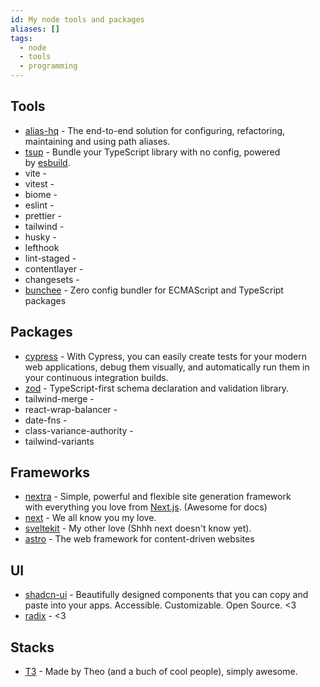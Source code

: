 ```yaml
---
id: My node tools and packages
aliases: []
tags:
  - node
  - tools
  - programming
---
```


## Tools

- [alias-hq](https://www.npmjs.com/package/alias-hq) - The end-to-end solution for configuring, refactoring, maintaining and using path aliases.
- [tsup](https://github.com/egoist/tsup) - Bundle your TypeScript library with no config, powered by [esbuild](https://github.com/evanw/esbuild).
- vite -
- vitest -
- biome -
- eslint -
- prettier -
- tailwind -
- husky -
- lefthook
- lint-staged -
- contentlayer -
- changesets -
- [bunchee](https://github.com/huozhi/bunchee) - Zero config bundler for ECMAScript and TypeScript packages

## Packages

- [cypress]() - With Cypress, you can easily create tests for your modern web applications, debug them visually, and automatically run them in your continuous integration builds.
- [zod](https://zod.dev) - TypeScript-first schema declaration and validation library.
- tailwind-merge -
- react-wrap-balancer -
- date-fns -
- class-variance-authority -
- tailwind-variants

## Frameworks

- [nextra](https://nextra.site) - Simple, powerful and flexible site generation framework  
  with everything you love from [Next.js](https://nextjs.org/). (Awesome for docs)
- [next](https://nextjs.org/docs) - We all know you my love.
- [sveltekit](https://kit.svelte.dev/docs/introduction) - My other love (Shhh next doesn't know yet).
- [astro](https://astro.build) - The web framework for content-driven websites

## UI

- [shadcn-ui](https://ui.shadcn.com) - Beautifully designed components that you can copy and paste into your apps. Accessible. Customizable. Open Source. <3
- [radix](https://radix-ui.com) - <3

## Stacks

- [T3](https://create.t3.gg) - Made by Theo (and a buch of cool people), simply awesome.
